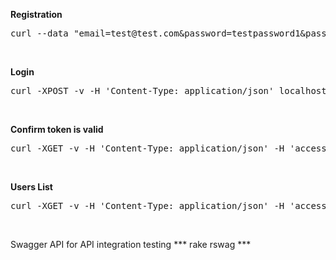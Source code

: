 <p><b>Registration</b></p>
<pre>curl --data "email=test@test.com&password=testpassword1&password_confirmation=testpassword1&confirm_success_url=http://localhost:3000" http://localhost:3000/auth</pre>
<br />
<p><b>Login</b></p>
<pre>curl -XPOST -v -H 'Content-Type: application/json' localhost:3000/auth/sign_in -d '{"email": "test@test.com", "password": "testpassword1" }'</pre>
<br />
<p><b>Confirm token is valid</b></p>
<pre>curl -XGET -v -H 'Content-Type: application/json' -H 'access-token: Avj8j2wQ4JAlFUDuPbS3fQ' -H 'client: r4Pn4MLXvpCFTkwSc0HD7w' -H "uid: test@test.com" localhost:3000/auth/validate_token`</pre>
<br />
<p><b>Users List </b></p>
<pre>curl -XGET -v -H 'Content-Type: application/json' -H 'access-token: 2J6ygFVQrYHGy6aSH25D_g' -H 'client: r4Pn4MLXvpCFTkwSc0HD7w' -H "uid: test@test.com" localhost:3000/v1/users/</pre>
<br />

Swagger API for API integration testing
*** rake rswag ***

